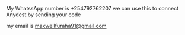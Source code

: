 

My WhatssApp number is +254792762207  we can use this to connect Anydest by sending your code


my email is maxwellfuraha91@gmail.com